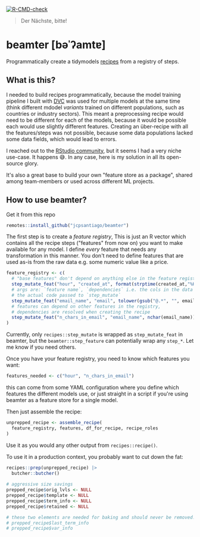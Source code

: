 <!-- badges: start -->
[![R-CMD-check](https://github.com/jcpsantiago/beamter/workflows/R-CMD-check/badge.svg)](https://github.com/jcpsantiago/beamter/actions)
<!-- badges: end -->

> Der Nächste, bitte!

# beamter [bəˈʔamtɐ]
Programmatically create a tidymodels [recipes](https://github.com/tidymodels/recipes/) from a registry of steps.

## What is this?
I needed to build recipes programmatically, because the model training pipeline I built with [DVC](https://dvc.org) was used for multiple models at the same time (think different mdodel _variants_ trained on different populations, such as countries or industry sectors). 
This meant a preprocessing recipe would need to be different for each of the models, because it would be possible each would use slightly different features. 
Creating an über-recipe with all the features/steps was not possible, because some data populations lacked some data fields, which would lead to errors.

I reached out to the [RStudio community](https://community.rstudio.com/t/programmatically-disable-recipe-steps-for-deployment/111194), but it seems I had a very niche use-case. It happens 😅. 
In any case, here is my solution in all its open-source glory.

It's also a great base to build your own "feature store as a package", shared among
team-members or used across different ML projects.

## How to use beamter?

Get it from this repo
```r
remotes::install_github("jcpsantiago/beamter")
```

The first step is to create a _feature registry_, This is just an R vector which contains all the recipe steps ("features" from now on) you want to make available for any model.
I define _every_ feature that needs any transformation in this manner. 
You don't need to define features that are used as-is from the raw data e.g. some numeric value like a price.

```r
feature_registry <- c(
  # "base features" don't depend on anything else in the feature registry
  step_mutate_feat("hour", "created_at", format(strptime(created_at,"%H:%M:%S"),'%H')),
  # args are: `feature name`, `dependencies` i.e. the cols in the data needed for the calculations and
  # the actual code passed to `step_mutate`
  step_mutate_feat("email_name", "email", tolower(gsub("@.*", "", email))),
  # features can depend on other features in the registry,
  # dependencies are resolved when creating the recipe
  step_mutate_feat("n_chars_in_email", "email_name", nchar(email_name))
)
```

Currently, only `recipes::step_mutate` is wrapped as `step_mutate_feat` in beamter, but the `beamter::step_feature` can potentially wrap any `step_*`. 
Let me know if you need others.

Once you have your feature registry, you need to know which features you want:
```r
features_needed <- c("hour", "n_chars_in_email")
```
this can come from some YAML configuration where you define which features the
different models use, or just straight in a script if you're using beamter as a
feature store for a single model.

Then just assemble the recipe:
```r
unprepped_recipe <- assemble_recipe(
  feature_registry, features, df_for_recipe, recipe_roles
)
```

Use it as you would any other output from `recipes::recipe()`.

To use it in a production context, you probably want to cut down the fat:
```r
recipes::prep(unprepped_recipe) |>
  butcher::butcher()
  
# aggressive size savings
prepped_recipe$orig_lvls <- NULL
prepped_recipe$template <- NULL
prepped_recipe$term_info <- NULL
prepped_recipe$retained <- NULL

# these two elements are needed for baking and should never be removed!
# prepped_recipe$last_term_info
# prepped_recipe$var_info
```
